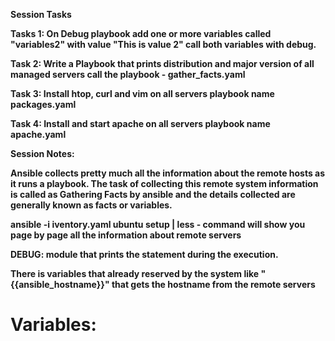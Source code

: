 <b>Session Tasks<b>

Tasks 1:
On Debug playbook add one or more variables called "variables2" with value "This is value 2" call both variables with debug.

Task 2:
Write a Playbook that prints distribution and major version of all managed servers call the playbook - gather_facts.yaml

Task 3:
Install htop, curl and vim on all servers playbook name packages.yaml

Task 4:
Install and start apache on all servers playbook name apache.yaml



<b>Session Notes:<b>

Ansible collects pretty much all the information about the remote hosts as it runs a playbook. The task of collecting this remote system information is called as Gathering Facts by ansible and the details collected are generally known as facts or variables.

 <b> ansible -i iventory.yaml ubuntu setup | less - command <b>  will show you page by page all the information about remote servers

<b>DEBUG:<b> module that prints the statement during the execution. 

There is variables that already reserved by the system like "{{ansible_hostname}}" that gets the hostname from the remote servers

<h1><b>Variables:<h1><b>